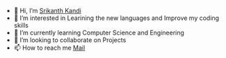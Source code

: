 - 👋 Hi, I’m [Srikanth Kandi](https://github.com/srikanth-kandi)
- 👀 I’m interested in Learining the new languages and Improve my coding skills
- 🌱 I’m currently learning Computer Science and Engineering 
- 💞️ I’m looking to collaborate on Projects
- 📫 How to reach me [Mail](srikanthkandi444@gmail.com)

<!---
srikanth-kandi/srikanth-kandi is a ✨ special ✨ repository because its `README.md` (this file) appears on your GitHub profile.
You can click the Preview link to take a look at your changes.
--->
